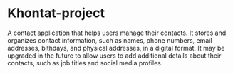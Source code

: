 # Khontat-project
A contact application that helps users manage their contacts. It stores and organizes contact information, such as names, phone numbers, email addresses, bithdays, and physical addresses, in a digital format. It may be upgraded in the future to allow users to add additional details about their contacts, such as job titles and social media profiles.
